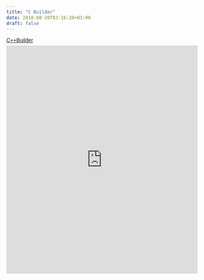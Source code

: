 ```yaml
---
title: "C Builder"
date: 2018-08-20T03:16:20+03:00
draft: false
---
```


<html>
  <body>
    <div class="wiki" id="content_view" style="display: block;">
<a title="View C++Builder on Scribd" href="http://www.scribd.com/doc/93080894/C-Builder?secret_password=1moce5pn1wge871ro4u2" style="margin: 12px auto 6px auto; font-family: Helvetica,Arial,Sans-serif; font-style: normal; font-variant: normal; font-weight: normal; font-size: 14px; line-height: normal; font-size-adjust: none; font-stretch: normal; -x-system-font: none; display: block; text-decoration: underline;" rel="nofollow">C++Builder</a><iframe class="scribd_iframe_embed" src="http://www.scribd.com/embeds/93080894/content?start_page=1&amp;view_mode=list&amp;access_key=key-1nyid5qzfwwm8tg8ss7l&amp;secret_password=1moce5pn1wge871ro4u2" data-auto-height="true" data-aspect-ratio="0.772727272727273" scrolling="no" id="doc_88590" width="100%" height="600" frameborder="0" name="doc_88590"></iframe>
    </div>
  </body>
</html>